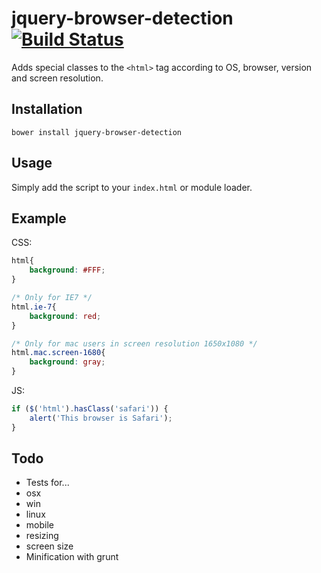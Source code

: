 jquery-browser-detection [![Build Status](https://travis-ci.org/schickling/jquery-browser-detection.png)](https://travis-ci.org/schickling/jquery-browser-detection)
========================

Adds special classes to the `<html>` tag according to  OS, browser, version and screen resolution.

## Installation
```
bower install jquery-browser-detection
```

## Usage
Simply add the script to your `index.html` or module loader.

## Example

CSS:
```css
html{
    background: #FFF;
}

/* Only for IE7 */
html.ie-7{
    background: red;
}

/* Only for mac users in screen resolution 1650x1080 */
html.mac.screen-1680{
    background: gray;
}
```

JS:
```js
if ($('html').hasClass('safari')) {
    alert('This browser is Safari');
}
```

## Todo
* Tests for...
 * osx
 * win
 * linux
 * mobile
 * resizing
 * screen size 
* Minification with grunt